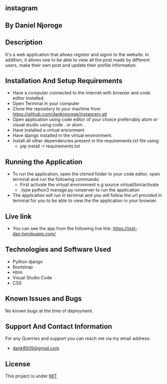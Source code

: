 ## instagram
## By Daniel Njoroge

## Description
It's a web application that allows register and signin to the website. In addition, it allows one to be able to view all the post made by different users, make their own post and update their profile information.
## Installation And Setup Requirements
* Have a computer connected to the internet with browser and code editor installed.
* Open Terminal in your computer
* Clone the repository to your machine from https://github.com/danknjoroge/instagram.git
* Open application using code editor of your choice preferrably atom or visual studio using code . or atom . 
* Have installed a virtual enironment
* Have django installed in the virtual environment. 
* Install all other dependencies present in the requirements.txt file using:
  + pip install -r requirements.txt

## Running the Application
* To run the application, open the cloned folder in your code editor, open terminal and run the following commands:
  + First activate the virtual environment e.g source virtual/bin/activate
  + .type python3 manage.py runserver to run the application
* The application will run in terminal and you will follow the url provided in terminal for you to be able to view the the application in your browser.

## Live link
* You can see the app from the following live link: https://inst-dan.herokuapp.com/

## Technologies and Software Used
* Python django
* Bootstrap
* Html
* Visual Studio Code
* CSS


## Known Issues and Bugs
No known bugs at the time of deployment.
## Support And Contact Information
For any Querries and support you can reach me via my email address:
* dank8505@gmail.com

## License
This project is under [MIT](LICENSE)